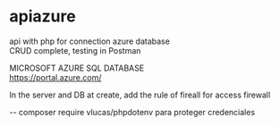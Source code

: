 # apiazure
api with php for connection azure database    
CRUD complete, testing in Postman  

MICROSOFT AZURE SQL DATABASE  
https://portal.azure.com/    

In the server and DB at create, add the rule of fireall for access firewall   

-- composer require vlucas/phpdotenv  para proteger credenciales  
